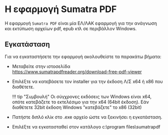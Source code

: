# Η εφαρμογή Sumatra PDF

Η εφαρμογή `Sumatra PDF` είναι μία ΕΛ/ΛΑΚ εφαρμογή για την ανάγνωση και εκτύπωση αρχείων pdf, epub κτλ σε περιβάλλον Windows.

## Εγκατάσταση

Για να εγκαταστήσετε την εφαρμογή ακολουθείστε τα παρακάτω βήματα:

- Μεταβείτε στην ιστοσελίδα <https://www.sumatrapdfreader.org/download-free-pdf-viewer>
- Επιλέξτε να κατεβάσετε τον installer για την έκδοση Λ/Σ x64 ή x86 που διαθέτετε.

    !!! tip "Συμβουλή"
        Οι σύγχρονες εκδόσεις των Windows είναι x64, οπότε κατεβάζετε το εκτελέσιμο για την x64 (64bit έκδοση). Εάν διαθέτετε 32bit έκδοση Windows "κατεβάζετε" το x86 (32bit)

- Πατήστε διπλό κλίκ στο .exe αρχείο ώστε να ξεκινήσει η εγκατάσταση.
- Επιλέξτε να εγκατασταθεί στον κατάλογο c:\program files\sumatrapdf

